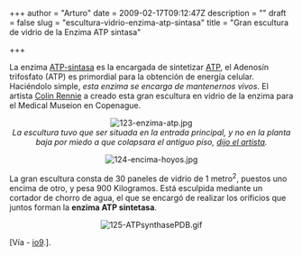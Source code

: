 +++
author = "Arturo"
date = 2009-02-17T09:12:47Z
description = ""
draft = false
slug = "escultura-vidrio-enzima-atp-sintasa"
title = "Gran escultura de vidrio de la Enzima ATP sintasa"

+++

<p>La enzima <a href="http://geek.cl/wp-content/uploads/2009/02/ATP-sintetasa">ATP-sintasa</a> es la encargada de sintetizar <a href="http://geek.cl/wp-content/uploads/2009/02/Adenos%C3%ADn_trifosfato">ATP</a>, el Adenosín trifosfato (ATP) es primordial para la obtención de energía celular. Haciéndolo simple, <i>esta enzima se encarga de mantenernos vivos</i>. El artista <a href="http://glassresearch.sunderland.ac.uk/research-projects/research-staff/colin-rennie">Colin Rennie</a> a creado esta gran escultura en vidrio de la enzima para el Medical Museion en Copenague.</p>

<p align="center"><img src="http://geeksan.com/wp-content/uploads/import/123-enzima-atp.jpg" alt="123-enzima-atp.jpg" /><br /><cite>La escultura tuvo que ser situada en la entrada principal, y no en la planta baja por miedo a que colapsara el antiguo piso, <a href="http://geek.cl/wp-content/uploads/2009/02/assembling-a-glass-sculpture-of-atp-synthase">dijo el artista</a>.</cite></p>

<p align="center"><img src="http://geeksan.com/wp-content/uploads/import/124-encima-hoyos.jpg" alt="124-encima-hoyos.jpg" /></p>

<p>La gran escultura consta de 30 paneles de vidrio de 1 metro<sup>2</sup>, puestos uno encima de otro, y pesa 900 Kilogramos. Está esculpida mediante un cortador de chorro de agua, el que se encargó de realizar los orificios que juntos forman la <strong>enzima ATP sintetasa</strong>.</p>

<p align="center"><img src="http://geeksan.com/wp-content/uploads/import/125-ATPsynthasePDB.gif" alt="125-ATPsynthasePDB.gif" /></p>

<p>[Vía - <a href="http://geek.cl/wp-content/uploads/2009/02/an-enzyme-that-gives-your-body-energy-+-modeled-in-900-kilos-of-glass">io9</a>.].</p>